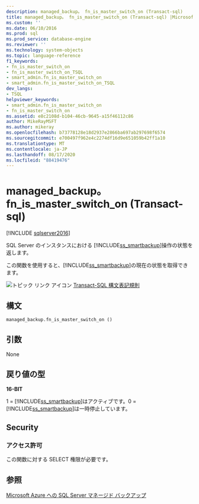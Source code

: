 ```yaml
---
description: managed_backup。 fn_is_master_switch_on (Transact-sql)
title: managed_backup。 fn_is_master_switch_on (Transact-sql) |Microsoft Docs
ms.custom: ''
ms.date: 06/10/2016
ms.prod: sql
ms.prod_service: database-engine
ms.reviewer: ''
ms.technology: system-objects
ms.topic: language-reference
f1_keywords:
- fn_is_master_switch_on
- fn_is_master_switch_on_TSQL
- smart_admin.fn_is_master_switch_on
- smart_admin.fn_is_master_switch_on_TSQL
dev_langs:
- TSQL
helpviewer_keywords:
- smart_admin.fn_is_master_switch_on
- fn_is_master_switch_on
ms.assetid: e8c2108d-b104-46cb-9645-a15f46112c86
author: MikeRayMSFT
ms.author: mikeray
ms.openlocfilehash: b73778128e18d2937e2866ba697ab297698f6574
ms.sourcegitcommit: e700497f962e4c2274df16d9e651059b42ff1a10
ms.translationtype: MT
ms.contentlocale: ja-JP
ms.lasthandoff: 08/17/2020
ms.locfileid: "88419476"
---
```

# <a name="managed_backupfn_is_master_switch_on-transact-sql"></a>managed_backup。 fn_is_master_switch_on (Transact-sql)
[!INCLUDE [sqlserver2016](../../includes/applies-to-version/sqlserver2016.md)]

  SQL Server のインスタンスにおける [!INCLUDE[ss_smartbackup](../../includes/ss-smartbackup-md.md)]操作の状態を返します。  
  
 この関数を使用すると、[!INCLUDE[ss_smartbackup](../../includes/ss-smartbackup-md.md)]の現在の状態を取得できます。  
  
 
 ![トピック リンク アイコン](../../database-engine/configure-windows/media/topic-link.gif "トピック リンク アイコン") [Transact-SQL 構文表記規則](../../t-sql/language-elements/transact-sql-syntax-conventions-transact-sql.md)  
  
## <a name="syntax"></a>構文  
  
```sql  
managed_backup.fn_is_master_switch_on ()  
```  
  
##  <a name="arguments"></a><a name="Arguments"></a> 引数  
 None  
  
## <a name="return-type"></a>戻り値の型  
 **16-BIT**  
  
 1 = [!INCLUDE[ss_smartbackup](../../includes/ss-smartbackup-md.md)]はアクティブです。0 = [!INCLUDE[ss_smartbackup](../../includes/ss-smartbackup-md.md)]は一時停止しています。  
  
## <a name="security"></a>Security  
  
### <a name="permissions"></a>アクセス許可  
 この関数に対する SELECT 権限が必要です。  
  
## <a name="see-also"></a>参照  
 [Microsoft Azure への SQL Server マネージド バックアップ](../../relational-databases/backup-restore/sql-server-managed-backup-to-microsoft-azure.md)  
  
  
